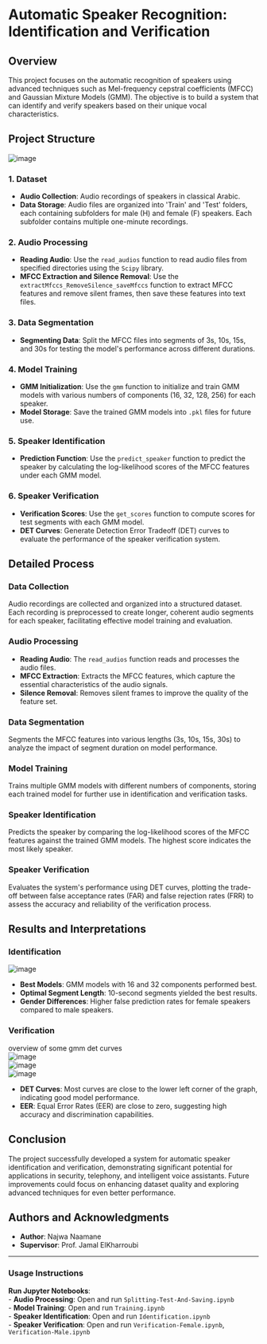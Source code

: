 

# Automatic Speaker Recognition: Identification and Verification

## Overview

This project focuses on the automatic recognition of speakers using advanced techniques such as Mel-frequency cepstral coefficients (MFCC) and Gaussian Mixture Models (GMM). The objective is to build a system that can identify and verify speakers based on their unique vocal characteristics.

## Project Structure   
![image](https://github.com/najwanaamane/Sound-Speaker-Recognition/assets/86806375/dde643bb-f349-4338-b84c-2eb77da7fac6)


### 1. Dataset

- **Audio Collection**: Audio recordings of speakers in classical Arabic.
- **Data Storage**: Audio files are organized into 'Train' and 'Test' folders, each containing subfolders for male (H) and female (F) speakers. Each subfolder contains multiple one-minute recordings.

### 2. Audio Processing

- **Reading Audio**: Use the `read_audios` function to read audio files from specified directories using the `Scipy` library.
- **MFCC Extraction and Silence Removal**: Use the `extractMfccs_RemoveSilence_saveMfccs` function to extract MFCC features and remove silent frames, then save these features into text files.

### 3. Data Segmentation

- **Segmenting Data**: Split the MFCC files into segments of 3s, 10s, 15s, and 30s for testing the model's performance across different durations.

### 4. Model Training

- **GMM Initialization**: Use the `gmm` function to initialize and train GMM models with various numbers of components (16, 32, 128, 256) for each speaker.
- **Model Storage**: Save the trained GMM models into `.pkl` files for future use.

### 5. Speaker Identification

- **Prediction Function**: Use the `predict_speaker` function to predict the speaker by calculating the log-likelihood scores of the MFCC features under each GMM model.

### 6. Speaker Verification

- **Verification Scores**: Use the `get_scores` function to compute scores for test segments with each GMM model.
- **DET Curves**: Generate Detection Error Tradeoff (DET) curves to evaluate the performance of the speaker verification system.

## Detailed Process

### Data Collection

Audio recordings are collected and organized into a structured dataset. Each recording is preprocessed to create longer, coherent audio segments for each speaker, facilitating effective model training and evaluation.

### Audio Processing

- **Reading Audio**: The `read_audios` function reads and processes the audio files.
- **MFCC Extraction**: Extracts the MFCC features, which capture the essential characteristics of the audio signals.
- **Silence Removal**: Removes silent frames to improve the quality of the feature set.

### Data Segmentation

Segments the MFCC features into various lengths (3s, 10s, 15s, 30s) to analyze the impact of segment duration on model performance.

### Model Training

Trains multiple GMM models with different numbers of components, storing each trained model for further use in identification and verification tasks.

### Speaker Identification

Predicts the speaker by comparing the log-likelihood scores of the MFCC features against the trained GMM models. The highest score indicates the most likely speaker.

### Speaker Verification

Evaluates the system's performance using DET curves, plotting the trade-off between false acceptance rates (FAR) and false rejection rates (FRR) to assess the accuracy and reliability of the verification process.

## Results and Interpretations

### Identification   

![image](https://github.com/najwanaamane/Sound-Speaker-Recognition/assets/86806375/30c29d86-a61d-4e97-ab9a-002ff030184f)


- **Best Models**: GMM models with 16 and 32 components performed best.
- **Optimal Segment Length**: 10-second segments yielded the best results.
- **Gender Differences**: Higher false prediction rates for female speakers compared to male speakers.

### Verification   
overview of some gmm det curves      
![image](https://github.com/najwanaamane/Sound-Speaker-Recognition/assets/86806375/2b5b4ff2-717c-4375-8634-39ad053f7791)   
![image](https://github.com/najwanaamane/Sound-Speaker-Recognition/assets/86806375/40ffd886-38a9-4ee4-aea0-b71c4f8fef12)   
![image](https://github.com/najwanaamane/Sound-Speaker-Recognition/assets/86806375/1281e629-3d0d-4725-b963-9fab8b1759a7)





- **DET Curves**: Most curves are close to the lower left corner of the graph, indicating good model performance.
- **EER**: Equal Error Rates (EER) are close to zero, suggesting high accuracy and discrimination capabilities.

  

## Conclusion

The project successfully developed a system for automatic speaker identification and verification, demonstrating significant potential for applications in security, telephony, and intelligent voice assistants. Future improvements could focus on enhancing dataset quality and exploring advanced techniques for even better performance.

## Authors and Acknowledgments

- **Author**: Najwa Naamane
- **Supervisor**: Prof. Jamal ElKharroubi


---

### Usage Instructions


 **Run Jupyter Notebooks**:    
    - **Audio Processing**: Open and run `Splitting-Test-And-Saving.ipynb`   
    - **Model Training**: Open and run `Training.ipynb`   
    - **Speaker Identification**: Open and run `Identification.ipynb`   
    - **Speaker Verification**: Open and run `Verification-Female.ipynb`, `Verification-Male.ipynb`


